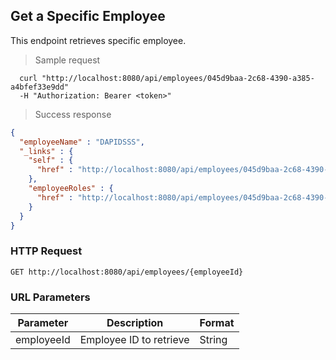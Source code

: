 
## Get a Specific Employee
This endpoint retrieves specific employee.

> Sample request

```shell
  curl "http://localhost:8080/api/employees/045d9baa-2c68-4390-a385-a4bfef33e9dd"
  -H "Authorization: Bearer <token>"
```

> Success response

```json
{
  "employeeName" : "DAPIDSSS",
  "_links" : {
    "self" : {
      "href" : "http://localhost:8080/api/employees/045d9baa-2c68-4390-a385-a4bfef33e9dd"
    },
    "employeeRoles" : {
      "href" : "http://localhost:8080/api/employees/045d9baa-2c68-4390-a385-a4bfef33e9dd/employeeRoles"
    }
  }
}
```

### HTTP Request

`GET http://localhost:8080/api/employees/{employeeId}`

### URL Parameters

Parameter | Description | Format
--------- | ----------- | ---------
employeeId | Employee ID to retrieve | String